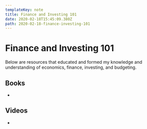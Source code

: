 ```yaml
---
templateKey: note
title: Finance and Investing 101
date: 2020-02-18T15:45:09.380Z
path: 2020-02-18-finance-investing-101
---
```

# Finance and Investing 101

Below are resources that educated and formed my knowledge and understanding of economics, finance, investing, and budgeting.

## Books

* 

## Videos

* 

